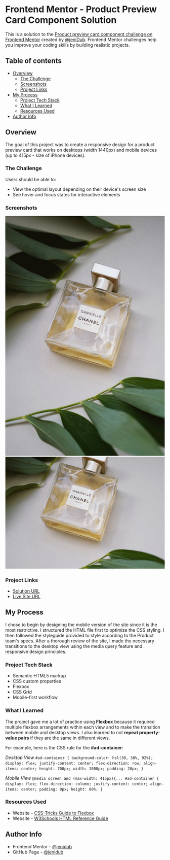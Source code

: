 # Frontend Mentor - Product Preview Card Component Solution
This is a solution to the [Product preview card component challenge on Frontend Mentor](https://www.frontendmentor.io/challenges/product-preview-card-component-GO7UmttRfa) created by [@jeniDub](https://github.com/jenidub). Frontend Mentor challenges help you improve your coding skills by building realistic projects.

## Table of contents
- [Overview](#overview)
  - [The Challenge](#the-challenge)
  - [Screenshots](#screenshots)
  - [Project Links](#project-links)
- [My Process](#my-process)
  - [Project Tech Stack](#project-tech-stack)
  - [What I Learned](#what-i-learned)
  - [Resources Used](#resources-used)
- [Author Info](#author-info)

## Overview
The goal of this project was to create a responsive design for a product preview card that works on desktops (width 1440px) and mobile devices (up to 415px - size of iPhone devices).
### The Challenge
Users should be able to:
- View the optimal layout depending on their device's screen size
- See hover and focus states for interactive elements

### Screenshots
![Desktop Screen View](./images/image-product-desktop.jpg)
![Mobile Screen View](./images/image-product-mobile.jpg)

### Project Links
- [Solution URL](https://github.com/jenidub/product-preview-card)
- [Live Site URL](https://jenidub.github.io/product-preview-card/)

## My Process
I chose to begin by designing the mobile version of the site since it is the most restrictive. I structured the HTML file first to optimize the CSS styling. I then followed the styleguide provided to style according to the Product team's specs. After a thorough review of the site, I made the necessary transitions to the desktop view using the media query feature and responsive design principles.
### Project Tech Stack
- Semantic HTML5 markup
- CSS custom properties
- Flexbox
- CSS Grid
- Mobile-first workflow

### What I Learned
The project gave me a lot of practice using **Flexbox** because it required multiple flexbox arrangements within each view and to make the transition between mobile and desktop views. I also learned to not **repeat property-value pairs** if they are the same in different views. 

For example, here is the CSS rule for the **#ad-container**:

*Desktop View*
`#ad-container {
  background-color: hsl(30, 38%, 92%);
  display: flex;
  justify-content: center;
  flex-direction: row;
  align-items: center;
  height: 700px;
  width: 1000px;
  padding: 20px;
}`

*Mobile View*
`@media screen and (max-width: 415px){...
  #ad-container {
    display: flex;
    flex-direction: column;
    justify-content: center;
    align-items: center;
    padding: 0px;
    height: 80%;
}`

### Resources Used
- Website - [CSS-Tricks Guide to Flexbox](https://css-tricks.com/snippets/css/a-guide-to-flexbox/)
- Website - [W3Schools HTML Reference Guide](https://www.w3schools.com/html/)

## Author Info
- Frontend Mentor - [@jenidub](https://www.frontendmentor.io/profile/jenidub)
- GitHub Page - [@jenidub](https://github.com/jenidub)
